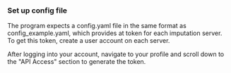 ### Set up config file
The program expects a config.yaml file in the same format as config_example.yaml, which provides
at token for each imputation server. To get this token, create a user account on each server. 

After logging into your account, navigate to your profile and 
scroll down to the "API Access" section to generate the token.


